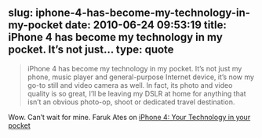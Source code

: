 slug: iphone-4-has-become-my-technology-in-my-pocket
date: 2010-06-24 09:53:19
title: iPhone 4 has become my technology in my pocket. It’s not just...
type: quote
---

> iPhone 4 has become my technology in my pocket. It’s not just my phone, music player and general-purpose Internet device, it’s now my go-to still and video camera as well. In fact, its photo and video quality is so great, I’ll be leaving my DSLR at home for anything that isn’t an obvious photo-op, shoot or dedicated travel destination.

Wow. Can’t wait for mine. Faruk Ates on [iPhone 4: Your Technology in your pocket](http://farukat.es/journal/2010/06/461-iphone-4-your-technology-your-pocket)
